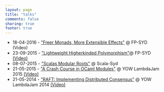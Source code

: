 ```yaml
---
layout: page
title: "talks"
comments: false
sharing: true
footer: true
---
```


 * 18-04-2016 - ["Freer Monads, More Extensible Effects"](lambdafoo.com/fp-syd-freer-2016) @ FP-SYD (Video)
 * 23-09-2015 - ["Lightweight Higherkinded Polymorphism"](lambdafoo.com/fp-syd-higher-2015)@ FP-SYD [(Video)](https://www.youtube.com/watch?v=K3Y01DIMErk)
 * 08-07-2015 - ["Scalas Modular Roots"](lambdafoo.com/scala-syd-2015-modules) @ Scala-Syd
 * 21-05-2015 - ["A Crash Course in OCaml Modules"](lambdafoo.com/lambda-jam-2015-ocaml-functors) @ YOW LambdaJam 2015 [(Video)](https://yow.eventer.com/yow-lambda-jam-2015-1305/a-crash-course-in-ocaml-modules-by-tim-mcgilchrist-1895)
 * 21-05-2014 - ["RAFT: Implementing Distributed Consensus"](lambdafoo.com/?) @ YOW LambdaJam 2014 [(Video)](https://www.youtube.com/watch?v=PjJuiU7i1Fw&index=18&list=PLIpl4GKFQR6e134FWCj0BirnzKslmOE1f)
